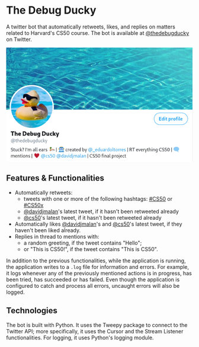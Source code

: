 # The Debug Ducky
A twitter bot that automatically retweets, likes, and replies on matters related to Harvard's CS50 course. The bot is available at [@thedebugducky](https://twitter.com/thedebugducky) on Twitter.

![](https://raw.githubusercontent.com/eduardoltorres/the-debug-ducky/master/the-debug-ducky.png)

## Features & Functionalities
- Automatically retweets:
    * tweets with one or more of the following hashtags: [#CS50](https://twitter.com/hashtag/CS50?src=hashtag_click) or [#CS50x](https://twitter.com/hashtag/CS50x?src=hashtag_click)
    * [@davidjmalan](https://twitter.com/davidjmalan)'s latest tweet, if it hasn't been retweeted already 
    * [@cs50](https://twitter.com/cs50)'s latest tweet, if it hasn't been retweeted already 
- Automatically likes [@davidjmalan](https://twitter.com/davidjmalan)'s and [@cs50](https://twitter.com/cs50)'s latest tweet, if they haven't been liked already.
- Replies in thread to mentions with:
    * a random greeting, if the tweet contains "Hello";
    * or "This is CS50!", if the tweet contains "This is CS50".

In addition to the previous functionalities, while the application is running, the application writes to a `.log` file for information and errors. For example, it logs whenever any of the previously mentioned actions is in progress, has been tried, has succeeded or has failed. Even though the application is configured to catch and process all errors, uncaught errors will also be logged.

## Technologies
The bot is built with Python. It uses the Tweepy package to connect to the Twitter API; more specifically, it uses the Cursor and the Stream Listener functionalities. For logging, it uses Python's logging module.
